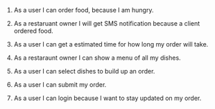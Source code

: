 1. As a user I can order food, because I am hungry.

2. As a restaruant owner I will get SMS notification because a client ordered food.

3. As a user I can get a estimated time for how long my order will take.

4. As a restaraunt owner I can show a menu of all my dishes.

5. As a user I can select dishes to build up an order.

6. As a user I can submit my order.

7. As a user I can login because I want to stay updated on my order.

